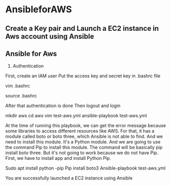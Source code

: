# AnsibleforAWS
## Create a Key pair and Launch a EC2 instance in Aws account using Ansible

## Ansible for Aws 


1. Authentication

First, create an IAM user
Put the access key and secret key in .bashrc file 


vim .bashrc

source .bashrc

After that authentication is done 
Then logout and login

mkdir aws
cd aws
vim test-aws.yml
ansible-playbook test-aws.yml

At the time of running this playbook, we can get the error message because 
some libraries to access different resources like AWS.
For that, it has a module called boto or
boto three, which Ansible is not able to find.
And we need to install this module.
It's a Python module.
And we are going to use the
command Pip to install this module.
The command will be basically pip install boto three.
But it's not going to work because we do not have Pip.
First, we have to install app and install Python Pip.

Sudo apt install python -pip
Pip install boto3
Ansible-playbook test-aws.yml

You are successfully launched a EC2 instance using Ansible
